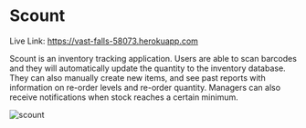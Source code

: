 # Scount 
Live Link: https://vast-falls-58073.herokuapp.com

Scount is an inventory tracking application. Users are able to scan barcodes and they will automatically update the quantity to the inventory database. They can also manually create new items, and see past reports with information on re-order levels and re-order quantity. Managers can also receive notifications when stock reaches a certain minimum.    



![scount](https://user-images.githubusercontent.com/20744895/27054969-b4bbc02e-4f77-11e7-8e26-1e4babe0b782.png)
